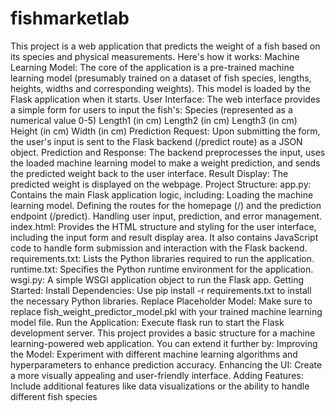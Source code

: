 # fishmarketlab

This project is a web application that predicts the weight of a fish based on its species and physical measurements. Here's how it works: Machine Learning Model: The core of the application is a pre-trained machine learning model (presumably trained on a dataset of fish species, lengths, heights, widths and corresponding weights). This model is loaded by the Flask application when it starts. User Interface: The web interface provides a simple form for users to input the fish's: Species (represented as a numerical value 0-5) Length1 (in cm) Length2 (in cm) Length3 (in cm) Height (in cm) Width (in cm) Prediction Request: Upon submitting the form, the user's input is sent to the Flask backend (/predict route) as a JSON object. Prediction and Response: The backend preprocesses the input, uses the loaded machine learning model to make a weight prediction, and sends the predicted weight back to the user interface. Result Display: The predicted weight is displayed on the webpage. Project Structure: app.py: Contains the main Flask application logic, including: Loading the machine learning model. Defining the routes for the homepage (/) and the prediction endpoint (/predict). Handling user input, prediction, and error management. index.html: Provides the HTML structure and styling for the user interface, including the input form and result display area. It also contains JavaScript code to handle form submission and interaction with the Flask backend. requirements.txt: Lists the Python libraries required to run the application. runtime.txt: Specifies the Python runtime environment for the application. wsgi.py: A simple WSGI application object to run the Flask app. Getting Started: Install Dependencies: Use pip install -r requirements.txt to install the necessary Python libraries. Replace Placeholder Model: Make sure to replace fish_weight_predictor_model.pkl with your trained machine learning model file. Run the Application: Execute flask run to start the Flask development server. This project provides a basic structure for a machine learning-powered web application. You can extend it further by: Improving the Model: Experiment with different machine learning algorithms and hyperparameters to enhance prediction accuracy. Enhancing the UI: Create a more visually appealing and user-friendly interface. Adding Features: Include additional features like data visualizations or the ability to handle different fish species
